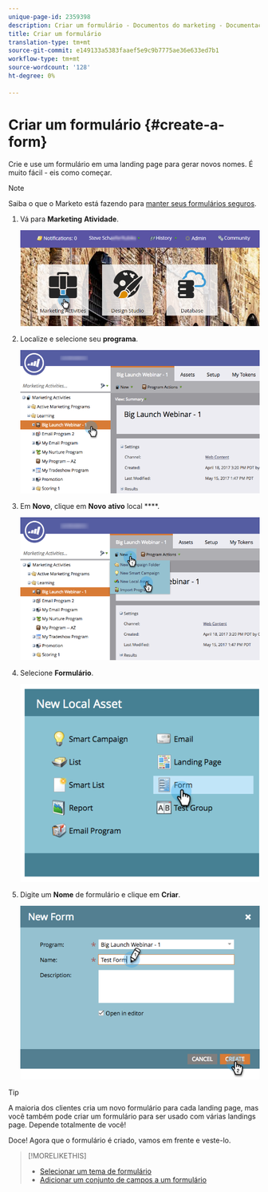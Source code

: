```yaml
---
unique-page-id: 2359398
description: Criar um formulário - Documentos do marketing - Documentação do produto
title: Criar um formulário
translation-type: tm+mt
source-git-commit: e149133a5383faaef5e9c9b7775ae36e633ed7b1
workflow-type: tm+mt
source-wordcount: '128'
ht-degree: 0%

---
```



# Criar um formulário {#create-a-form}

Crie e use um formulário em uma landing page para gerar novos nomes. É muito fácil - eis como começar.

>[!NOTE]
>
>Saiba o que o Marketo está fazendo para [manter seus formulários seguros](http://nation.marketo.com/t5/Product-Documents/Forms-Service-Enhancements/ta-p/303670#M1038).

1. Vá para **Marketing** **Atividade**.

   ![](assets/login-marketing-activities.png)

1. Localize e selecione seu **programa**.

   ![](assets/programseelct.png)

1. Em **Novo**, clique em **Novo** **ativo** local ****.

   ![](assets/newlocalasset.png)

1. Selecione **Formulário**.

   ![](assets/image2014-9-15-17-3a1-3a20.png)

1. Digite um **Nome** de formulário e clique em **Criar**.

   ![](assets/newformwithhands.png)

>[!TIP]
>
>A maioria dos clientes cria um novo formulário para cada landing page, mas você também pode criar um formulário para ser usado com várias landings page. Depende totalmente de você!

Doce! Agora que o formulário é criado, vamos em frente e veste-lo.

>[!MORELIKETHIS]
>
>* [Selecionar um tema de formulário](select-a-form-theme.md)
>* [Adicionar um conjunto de campos a um formulário](../../../../product-docs/demand-generation/forms/form-fields/add-a-fieldset-to-a-form.md)

>



